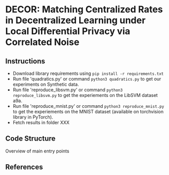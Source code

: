 # DECOR: Matching Centralized Rates in Decentralized Learning under Local Differential Privacy via Correlated Noise

## Instructions

* Download library requirements using `pip install -r requirements.txt`
* Run file 'quadratics.py' or command `python3 quadratics.py` to get our experiments on Synthetic data.
* Run file 'reproduce_libsvm.py' or command `python3 reproduce_libsvm.py` to get the experiements on the LibSVM dataset a9a.
* Run file 'reproduce_mnist.py' or command `python3 reproduce_mnist.py` to get the experiements on the MNIST dataset (available on torchvision library in PyTorch).
* Fetch results in folder XXX

## Code Structure
Overview of main entry points

## References
